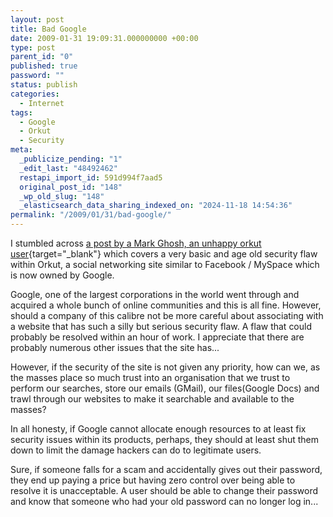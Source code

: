 ```yaml
---
layout: post
title: Bad Google
date: 2009-01-31 19:09:31.000000000 +00:00
type: post
parent_id: "0"
published: true
password: ""
status: publish
categories:
  - Internet
tags:
  - Google
  - Orkut
  - Security
meta:
  _publicize_pending: "1"
  _edit_last: "48492462"
  restapi_import_id: 591d994f7aad5
  original_post_id: "148"
  _wp_old_slug: "148"
  _elasticsearch_data_sharing_indexed_on: "2024-11-18 14:54:36"
permalink: "/2009/01/31/bad-google/"
---
```


I stumbled across
[a post by a Mark Ghosh, an unhappy orkut user](http://weblogtoolscollection.com/archives/2009/01/31/et-tu-google-then-fail-net-safety/){target="\_blank"}
which covers a very basic and age old security flaw within Orkut, a social
networking site similar to Facebook / MySpace which is now owned by Google.

Google, one of the largest corporations in the world went through and acquired a
whole bunch of online communities and this is all fine. However, should a
company of this calibre not be more careful about associating with a website
that has such a silly but serious security flaw. A flaw that could probably be
resolved within an hour of work. I appreciate that there are probably numerous
other issues that the site has\...

However, if the security of the site is not given any priority, how can we, as
the masses place so much trust into an organisation that we trust to perform our
searches, store our emails (GMail), our files(Google Docs) and trawl through our
websites to make it searchable and available to the masses?

In all honesty, if Google cannot allocate enough resources to at least fix
security issues within its products, perhaps, they should at least shut them
down to limit the damage hackers can do to legitimate users.

Sure, if someone falls for a scam and accidentally gives out their password,
they end up paying a price but having zero control over being able to resolve it
is unacceptable. A user should be able to change their password and know that
someone who had your old password can no longer log in\...
